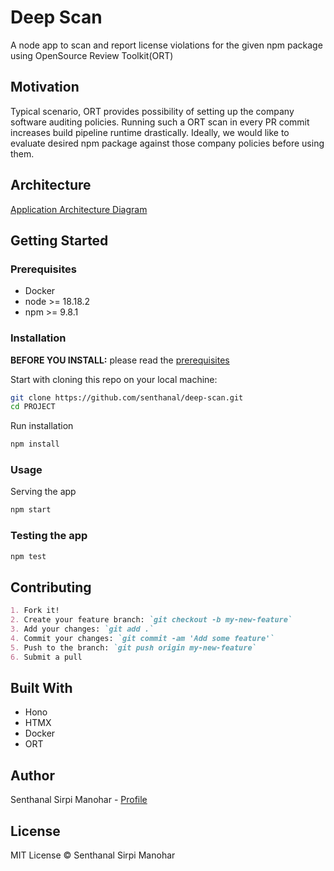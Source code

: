 # Deep Scan

A node app to scan and report license violations for the given npm package using OpenSource Review Toolkit(ORT)

## Motivation

Typical scenario, ORT provides possibility of setting up the company software auditing policies. Running such a ORT scan in every PR commit increases build pipeline runtime drastically. Ideally, we would like to evaluate desired npm package against those company policies before using them.

## Architecture

[Application Architecture Diagram](./documentation/application_architecture_diagram.drawio.png)

## Getting Started

### Prerequisites

* Docker
* node >= 18.18.2
* npm >= 9.8.1

### Installation

**BEFORE YOU INSTALL:** please read the [prerequisites](#prerequisites)

Start with cloning this repo on your local machine:

```sh
git clone https://github.com/senthanal/deep-scan.git
cd PROJECT
```

Run installation

```sh
npm install
```

### Usage

Serving the app

```sh
npm start
```

### Testing the app

```sh
npm test
```

## Contributing

````markdown
1. Fork it!
2. Create your feature branch: `git checkout -b my-new-feature`
3. Add your changes: `git add .`
4. Commit your changes: `git commit -am 'Add some feature'`
5. Push to the branch: `git push origin my-new-feature`
6. Submit a pull
````

## Built With

* Hono
* HTMX
* Docker
* ORT

## Author

Senthanal Sirpi Manohar - [Profile](https://github.com/senthanal)


## License

MIT License © Senthanal Sirpi Manohar

